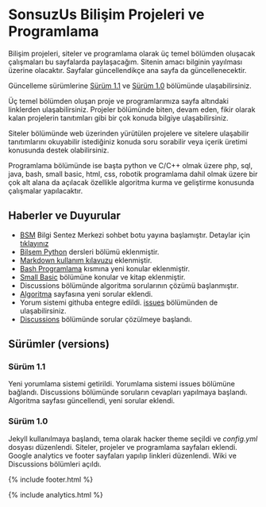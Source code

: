 # SonsuzUs Bilişim Projeleri ve Programlama

Bilişim projeleri, siteler ve programlama olarak üç temel bölümden oluşacak çalışmaları bu sayfalarda paylaşacağım. Sitenin amacı bilginin yayılması üzerine olacaktır. Sayfalar güncellendikçe ana sayfa da güncellenecektir. 

Güncelleme sürümlerine [Sürüm 1.1](#sürüm-11) ve [Sürüm 1.0](#sürüm-10) bölümünde ulaşabilirsiniz.

Üç temel bölümden oluşan proje ve programlarımıza sayfa altındaki linklerden ulaşabilirsiniz. Projeler bölümünde biten, devam eden, fikir olarak kalan projelerin tanıtımları gibi bir çok konuda bilgiye ulaşabilirsiniz.

Siteler bölümünde web üzerinden yürütülen projelere ve sitelere ulaşabilir tanıtımlarını okuyabilir istediğiniz konuda soru sorabilir veya içerik üretimi konusunda destek olabilirsiniz.

Programlama bölümünde ise başta python ve C/C++ olmak üzere php, sql, java, bash, small basic, html, css, robotik programlama dahil olmak üzere bir çok alt alana da açılacak özellikle algoritma kurma ve geliştirme konusunda çalışmalar yapılacaktır.

## Haberler ve Duyurular

* [BSM](https://t.me/bilsembot) Bilgi Sentez Merkezi sohbet botu yayına başlamıştır. Detaylar için [tıklayınız](https://sonsuzus.github.io/bsmbot)
* [Bilsem Python](https://sonsuzus.github.io/BilsemPython) dersleri bölümü eklenmiştir.
* [Markdown kullanım kılavuzu](https://sonsuzus.github.io/markdown-kullanimi-turkce) eklenmiştir.
* [Bash Programlama](https://sonsuzus.github.io/bash-programlama) kısmına yeni konular eklenmiştir.
* [Small Basic](https://sonsuzus.github.io/small-basic-programlama) bölümüne konular ve kitap eklenmiştir.
* Discussions bölümünde algoritma sorularının çözümü başlanmıştır.
* [Algoritma](https://sonsuzus.github.io/algoritma-programlama) sayfasına yeni sorular eklendi. 
* Yorum sistemi githuba entegre edildi. [issues](https://github.com/sonsuzus/sonsuzus.github.io/issues) bölümünden de ulaşabilirsiniz.
* [Discussions](https://github.com/sonsuzus/sonsuzus.github.io/discussions) bölümünde sorular çözülmeye başlandı.

## Sürümler (versions)

### Sürüm 1.1

Yeni yorumlama sistemi getirildi. Yorumlama sistemi issues bölümüne bağlandı. Discussions bölümünde soruların cevapları yapılmaya başlandı. Algoritma sayfası güncellendi, yeni sorular eklendi.

### Sürüm 1.0

Jekyll kullanılmaya başlandı, tema olarak hacker theme seçildi ve _config.yml_ dosyası düzenlendi. Siteler, projeler ve programlama sayfaları eklendi. Google analytics ve footer sayfaları yapılıp linkleri düzenlendi. Wiki ve Discussions bölümleri açıldı. 


{% include footer.html %}

{% include analytics.html %}
